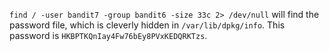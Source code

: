`find / -user bandit7 -group bandit6 -size 33c 2> /dev/null` will find the
password file, which is cleverly hidden in `/var/lib/dpkg/info`. This password
is `HKBPTKQnIay4Fw76bEy8PVxKEDQRKTzs`.
